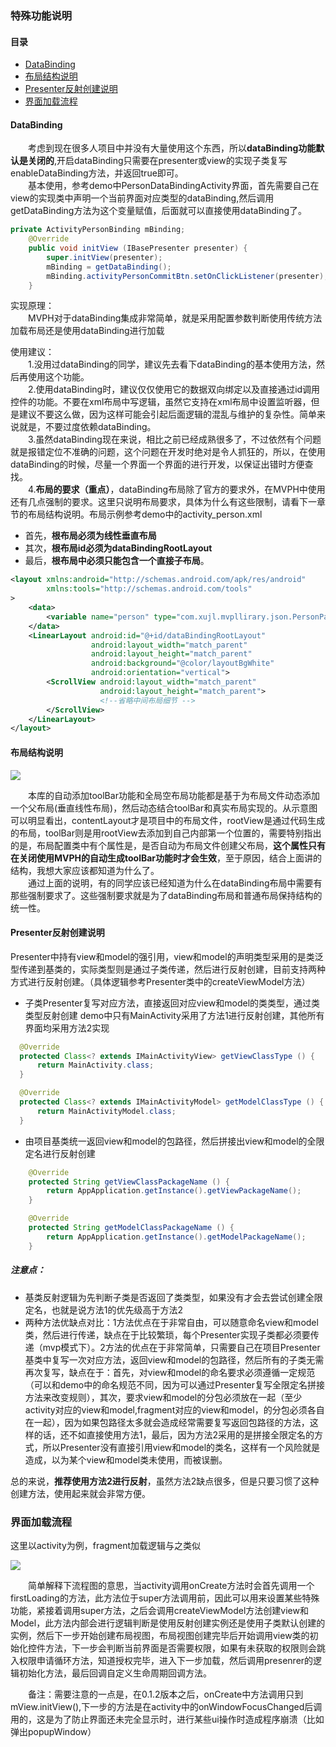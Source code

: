 ### 特殊功能说明
#### 目录
- [DataBinding](#DataBinding)
- [布局结构说明](#布局结构说明)
- [Presenter反射创建说明](#Presenter反射创建说明)
- [界面加载流程](#界面加载流程)

#### DataBinding

&emsp;&emsp;考虑到现在很多人项目中并没有大量使用这个东西，所以**dataBinding功能默认是关闭的**,开启dataBinding只需要在presenter或view的实现子类复写enableDataBinding方法，并返回true即可。<br>
&emsp;&emsp;基本使用，参考demo中PersonDataBindingActivity界面，首先需要自己在view的实现类中声明一个当前界面对应类型的dataBinding,然后调用getDataBinding方法为这个变量赋值，后面就可以直接使用dataBinding了。

~~~java
private ActivityPersonBinding mBinding;
    @Override
    public void initView (IBasePresenter presenter) {
        super.initView(presenter);
        mBinding = getDataBinding();
        mBinding.activityPersonCommitBtn.setOnClickListener(presenter);
    }
~~~
实现原理：<br>
&emsp;&emsp;MVPH对于dataBinding集成非常简单，就是采用配置参数判断使用传统方法加载布局还是使用dataBinding进行加载

使用建议：<br>
&emsp;&emsp;1.没用过dataBinding的同学，建议先去看下dataBinding的基本使用方法，然后再使用这个功能。<br>
&emsp;&emsp;2.使用dataBinding时，建议仅仅使用它的数据双向绑定以及直接通过id调用控件的功能。不要在xml布局中写逻辑，虽然它支持在xml布局中设置监听器，但是建议不要这么做，因为这样可能会引起后面逻辑的混乱与维护的复杂性。简单来说就是，不要过度依赖dataBinding。<br>
&emsp;&emsp;3.虽然dataBinding现在来说，相比之前已经成熟很多了，不过依然有个问题就是报错定位不准确的问题，这个问题在开发时绝对是令人抓狂的，所以，在使用dataBinding的时候，尽量一个界面一个界面的进行开发，以保证出错时方便查找。<br>
&emsp;&emsp;4.**布局的要求（重点）**，dataBinding布局除了官方的要求外，在MVPH中使用还有几点强制的要求。这里只说明布局要求，具体为什么有这些限制，请看下一章节的布局结构说明。布局示例参考demo中的activity_person.xml
* 首先，**根布局必须为线性垂直布局**
* 其次，**根布局id必须为dataBindingRootLayout**
* 最后，**根布局中必须只能包含一个直接子布局**。


~~~xml
<layout xmlns:android="http://schemas.android.com/apk/res/android"
        xmlns:tools="http://schemas.android.com/tools"
>
    <data>
        <variable name="person" type="com.xujl.mvpllirary.json.PersonPayload"/>
    </data>
    <LinearLayout android:id="@+id/dataBindingRootLayout"
                  android:layout_width="match_parent"
                  android:layout_height="match_parent"
                  android:background="@color/layoutBgWhite"
                  android:orientation="vertical">
        <ScrollView android:layout_width="match_parent"
                    android:layout_height="match_parent">
                    <!--省略中间布局细节 -->
        </ScrollView>
    </LinearLayout>
</layout>
~~~

#### 布局结构说明

![](https://raw.githubusercontent.com/AcgnCodeMonkey/MVPLibrary/master/file/布局结构示意图.png)

&emsp;&emsp;本库的自动添加toolBar功能和全局空布局功能都是基于为布局文件动态添加一个父布局(垂直线性布局)，然后动态结合toolBar和真实布局实现的。从示意图可以明显看出，contentLayout才是项目中的布局文件，rootView是通过代码生成的布局，toolBar则是用rootView去添加到自己内部第一个位置的，需要特别指出的是，布局配置类中有个属性是，是否自动为布局文件创建父布局，**这个属性只有在关闭使用MVPH的自动生成toolBar功能时才会生效**，至于原因，结合上面讲的结构，我想大家应该都知道为什么了。<br>
&emsp;&emsp;通过上面的说明，有的同学应该已经知道为什么在dataBinding布局中需要有那些强制要求了。这些强制要求就是为了dataBinding布局和普通布局保持结构的统一性。
#### Presenter反射创建说明
Presenter中持有view和model的强引用，view和model的声明类型采用的是类泛型传递到基类的，实际类型则是通过子类传递，然后进行反射创建，目前支持两种方式进行反射创建。（具体逻辑参考Presenter类中的createViewModel方法）
* 子类Presenter复写对应方法，直接返回对应view和model的类类型，通过类类型反射创建
demo中只有MainActivity采用了方法1进行反射创建，其他所有界面均采用方法2实现
~~~java
  @Override
  protected Class<? extends IMainActivityView> getViewClassType () {
      return MainActivity.class;
  }

  @Override
  protected Class<? extends IMainActivityModel> getModelClassType () {
      return MainActivityModel.class;
  }
~~~
* 由项目基类统一返回view和model的包路径，然后拼接出view和model的全限定名进行反射创建
~~~java
    @Override
    protected String getViewClassPackageName () {
        return AppApplication.getInstance().getViewPackageName();
    }

    @Override
    protected String getModelClassPackageName () {
        return AppApplication.getInstance().getModelPackageName();
    }
~~~
##### 注意点：
* 基类反射逻辑为先判断子类是否返回了类类型，如果没有才会去尝试创建全限定名，也就是说方法1的优先级高于方法2
* 两种方法优缺点对比：1方法优点在于非常自由，可以随意命名view和model类，然后进行传递，缺点在于比较繁琐，每个Presenter实现子类都必须要传递（mvp模式下）。2方法的优点在于非常简单，只需要自己在项目Presenter基类中复写一次对应方法，返回view和model的包路径，然后所有的子类无需再次复写，缺点在于：首先，对view和model的命名要求必须遵循一定规范（可以和demo中的命名规范不同，因为可以通过Presenter复写全限定名拼接方法来改变规则），其次，要求view和model的分包必须放在一起（至少activity对应的view和model,fragment对应的view和model，的分包必须各自在一起），因为如果包路径太多就会造成经常需要复写返回包路径的方法，这样的话，还不如直接使用方法1，最后，因为方法2采用的是拼接全限定名的方式，所以Presenter没有直接引用view和model的类名，这样有一个风险就是造成，以为某个view和model类未使用，而被误删。

总的来说，**推荐使用方法2进行反射**，虽然方法2缺点很多，但是只要习惯了这种创建方法，使用起来就会非常方便。

### 界面加载流程
这里以activity为例，fragment加载逻辑与之类似

![](https://raw.githubusercontent.com/AcgnCodeMonkey/MVPLibrary/master/file/加载流程图.png)

&emsp;&emsp;简单解释下流程图的意思，当activity调用onCreate方法时会首先调用一个firstLoading的方法，此方法位于super方法调用前，因此可以用来设置某些特殊功能，紧接着调用super方法，之后会调用createViewModel方法创建view和Model，此方法内部会进行逻辑判断是使用反射创建实例还是使用子类默认创建的实例，然后下一步开始创建布局视图，布局视图创建完毕后开始调用view类的初始化控件方法，下一步会判断当前界面是否需要权限，如果有未获取的权限则会跳入权限申请循环方法，知道授权完毕，进入下一步加载，然后调用presenrer的逻辑初始化方法，最后回调自定义生命周期回调方法。

&emsp;&emsp;备注：需要注意的一点是，在0.1.2版本之后，onCreate中方法调用只到mView.initView(),下一步的方法是在activity中的onWindowFocusChanged后调用的，这是为了防止界面还未完全显示时，进行某些ui操作时造成程序崩溃（比如弹出popupWindow）
